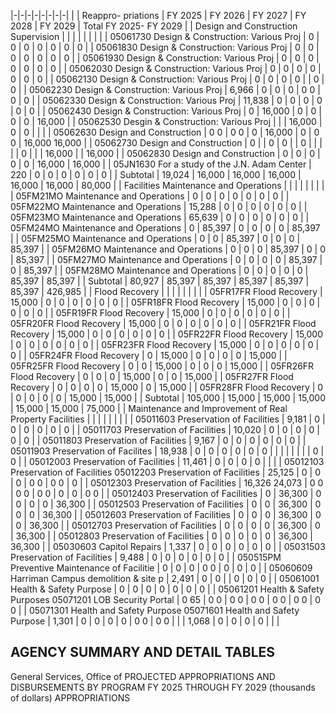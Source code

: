 |-|-|-|-|-|-|-|-|
| | Reappro-  priations | FY 2025 | FY 2026 | FY 2027 | FY 2028 | FY 2029 | Total FY 2025- FY 2029 |
| Design and Construction Supervision | | | | | | | |
| 05061730 Design & Construction: Various Proj | 0 | 0 | 0 | 0 | 0 | 0 | 0 |
| 05061830 Design & Construction: Various Proj | 0 | 0 | 0 | 0 | 0 | 0 | 0 |
| 05061930 Design & Construction: Various Proj | 0 | 0 | 0 | 0 | 0 | 0 | 0 |
| 05062030 Design & Construction: Various Proj | 0 | 0 | 0 | 0 | 0 | 0 | 0 |
| 05062130 Design & Construction: Various Proj | 0 | 0 | 0 | 0 | | 0 | 0 |
| 05062230 Design & Construction: Various Proj | 6,966 | 0 | 0 | 0 | 0  0 | 0 | 0 |
| 05062330 Design & Construction: Various Proj | 11,838 | 0 | 0 | 0 | 0 | 0 | 0 |
| 05062430 Design & Construction: Various Proj | 0 | 16,000 | 0 | 0 | 0 | 0 | 16,000 |
| 05062530 Desgin & Construction: Various Proj | | | 16,000 | 0 | 0 | | |
| 05062630 Design and Construction | 0  0 | 0  0 | 0 | 16,000 | 0 | 0  0 | 16,000  16,000 |
| 05062730 Design and Construction | 0 | | 0 | 0 | | 0 | |
| | | 0 | | | 16,000 | | 16,000 |
| 05062830 Design and Construction | 0 | 0 | 0 | 0 | 0 | 16,000 | 16,000 |
| 05JN1630 For a study of the J.N. Adam Center | 220 | 0 | 0 | 0 | 0 | 0 | 0 |
| Subtotal | 19,024 | 16,000 | 16,000 | 16,000 | 16,000 | 16,000 | 80,000 |
| Facilities Maintenance and Operations | | | | | | | |
| 05FM21MO Maintenance and Operations | 0 | 0 | 0 | 0 | 0 | 0 | 0 |
| 05FM22MO Maintenance and Operations | 15,288 | 0 | 0 | 0 | 0 | 0 | 0 |
| 05FM23MO Maintenance and Operations | 65,639 | 0 | 0 | 0 | 0 | 0 | 0 |
| 05FM24MO Maintenance and Operations | 0 | 85,397 | 0 | 0 | 0 | 0 | 85,397 |
| 05FM25MO Maintenance and Operations | 0 | 0 | 85,397 | 0 | 0 | 0 | 85,397 |
| 05FM26MO Maintenance and Operations | 0 | 0 | 0 | 85,397 | 0 | 0 | 85,397 |
| 05FM27MO Maintenance and Operations | 0 | 0 | 0 | 0 | 85,397 | 0 | 85,397 |
| 05FM28MO Maintenance and Operations | 0 | 0 | 0 | 0 | 0 | 85,397 | 85,397 |
| Subtotal | 80,927 | 85,397 | 85,397 | 85,397 | 85,397 | 85,397 | 426,985 |
| Flood Recovery | | | | | | | |
| 05FR17FR Flood Recovery | 15,000 | 0 | 0 | 0 | 0 | 0 | 0 |
| 05FR18FR Flood Recovery | 15,000 | 0 | 0 | 0 | 0 | 0 | 0 |
| 05FR19FR Flood Recovery | 15,000 | 0 | 0 | 0 | 0 | 0 | 0 |
| 05FR20FR Flood Recovery | 15,000 | 0 | 0 | 0 | 0 | 0 | 0 |
| 05FR21FR Flood Recovery | 15,000 | 0 | 0 | 0 | 0 | 0 | 0 |
| 05FR22FR Flood Recovery | 15,000 | 0 | 0 | 0 | 0 | 0 | 0 |
| 05FR23FR Flood Recovery | 15,000 | 0 | 0 | 0 | 0 | 0 | 0 |
| 05FR24FR Flood Recovery | 0 | 15,000 | 0 | 0 | 0 | 0 | 15,000 |
| 05FR25FR Flood Recovery | 0 | 0 | 15,000 | 0 | 0 | 0 | 15,000 |
| 05FR26FR Flood Recovery | 0 | 0 | 0 | 15,000 | 0 | 0 | 15,000 |
| 05FR27FR Flood Recovery | 0 | 0 | 0 | 0 | 15,000 | 0 | 15,000 |
| 05FR28FR Flood Recovery | 0 | 0 | 0 | 0 | 0 | 15,000 | 15,000 |
| Subtotal | 105,000 | 15,000 | 15,000 | 15,000 | 15,000 | 15,000 | 75,000 |
| Maintenance and Improvement of Real Property  Facilities | | | | | | | |
| 05011603 Preservation of Facilities | 9,181 | 0 | 0 | 0 | 0 | 0 | 0 |
| 05011703 Preservation of Facilities | 10,020 | 0 | 0 | 0 | 0 | 0 | 0 |
| 05011803 Preservation of Facilities | 9,167 | 0 | 0 | 0 | 0 | 0 | 0 |
| 05011903 Preservation of Facilites | 18,938 | 0 | 0 | 0 | 0 | 0 | 0 |
| | | | | | | 0 | 0 |
| 05012003 Preservation of Facilities | 11,461 | 0 | 0 | 0 | 0 | | |
| 05012103 Preservation of Facilities 05012203 Preservation of Facilities | 25,125 | 0 | 0 | 0 | 0  0 | 0  0 | 0 |
| 05012303 Preservation of Facilities | 16,326  24,073 | 0  0 | 0  0 | 0  0 | 0 | 0 | 0  0 |
| 05012403 Preservation of Facilities | 0 | 36,300 | 0 | 0 | 0 | 0 | 36,300 |
| 05012503 Preservation of Facilities | 0 | 0 | 36,300 | 0 | 0 | 0 | 36,300 |
| 05012603 Preservation of Facilities | 0 | 0 | 0 | 36,300 | 0 | 0 | 36,300 |
| 05012703 Preservation of Facilities | 0 | 0 | 0 | 0 | 36,300 | 0 | 36,300 |
| 05012803 Preservation of Facilities | 0 | 0 | 0 | 0 | 0 | 36,300 | 36,300 |
| 05030603 Capitol Repairs | 1,337 | 0 | 0 | 0 | 0 | 0 | 0 |
| 05031503 Preservation of Facilities | 9,488 | 0 | 0 | 0 | 0 | 0 | 0 |
| 050515PM Preventive Maintenance of Facilitie | 0 | 0 | 0 | 0  0 | 0 | 0 | 0 |
| 05060609 Harriman Campus demolition & site p | 2,491 | 0 | 0 | | 0 | 0 | 0 |
| 05061001 Health & Safety Purpose | 0 | 0 | 0 | 0 | 0 | 0 | 0 |
| 05061201 Health & Safety Purposes 05071201 LOB Security Portal | 0  65 | 0  0 | 0  0 | 0  0 | 0  0 | 0  0 | 0  0 |
| 05071301 Health and Safety Purpose 05071601 Health and Safety Purpose | 1,301 | 0 | 0 | 0 | 0 | 0  0 | 0  0 |
| | 1,068 | 0 | 0 | 0 | 0 | | |

## **AGENCY SUMMARY AND DETAIL TABLES**

General Services, Office of PROJECTED APPROPRIATIONS AND DISBURSEMENTS BY PROGRAM FY 2025 THROUGH FY 2029 (thousands of dollars) APPROPRIATIONS